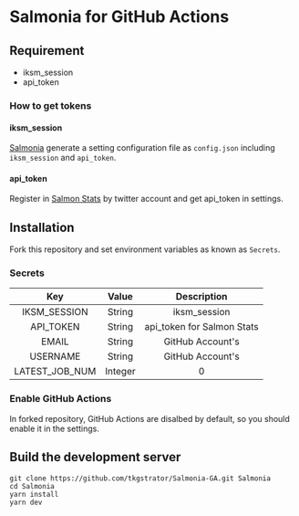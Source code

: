 # Salmonia for GitHub Actions

## Requirement

- iksm_session
- api_token

### How to get tokens

#### iksm_session

[Salmonia](https://github.com/tkgstrator/Salmonia) generate a setting configuration file as `config.json` including `iksm_session` and `api_token`.

#### api_token

Register in [Salmon Stats](https://salmon-stats.yuki.games/) by twitter account and get api_token in settings.

## Installation

Fork this repository and set environment variables as known as `Secrets`.

### Secrets

| Key            | Value   | Description                | 
| :------------: | :-----: | :------------------------: | 
| IKSM_SESSION   | String  | iksm_session               | 
| API_TOKEN      | String  | api_token for Salmon Stats | 
| EMAIL          | String  | GitHub Account's           | 
| USERNAME       | String  | GitHub Account's           | 
| LATEST_JOB_NUM | Integer | 0                          | 

### Enable GitHub Actions

In forked repository, GitHub Actions are disalbed by default, so you should enable it in the settings.

## Build the development server

```
git clone https://github.com/tkgstrator/Salmonia-GA.git Salmonia
cd Salmonia
yarn install
yarn dev
```
